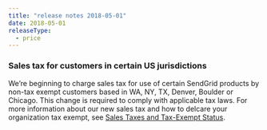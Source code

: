 ```yaml
---
title: "release notes 2018-05-01"
date: 2018-05-01
releaseType:
  - price
---
```


###	Sales tax for customers in certain US jurisdictions

We’re beginning to charge sales tax for use of certain SendGrid products by non-tax exempt customers based in WA, NY, TX, Denver, Boulder or Chicago. This change is required to comply with applicable tax laws. For more information about our new sales tax and how to delcare your organization tax exempt, see <a href="https://sendgrid.com/docs/User_Guide/Settings/taxes_and_tax_exempt.html" target="_blank">Sales Taxes and Tax-Exempt Status</a>.